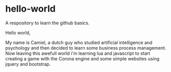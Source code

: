 # hello-world
A respository to learn the github basics.

Hello world, 

My name is Camiel, a dutch guy who studied artificial intelligence and psychology and then decided to learn some business process management.
Now leaving this awefull world i'm learning lua and javascript to start creating a game with the Corona engine and some simple websites using jquery and bootstrap.
